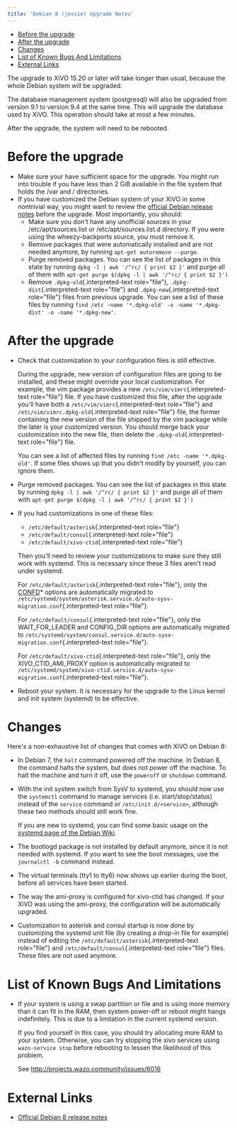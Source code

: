 ```yaml
---
title: 'Debian 8 (jessie) Upgrade Notes'
---
```


-   [Before the upgrade](#before-the-upgrade)
-   [After the upgrade](#after-the-upgrade)
-   [Changes](#changes)
-   [List of Known Bugs And
    Limitations](#list-of-known-bugs-and-limitations)
-   [External Links](#external-links)

The upgrade to XiVO 15.20 or later will take longer than usual, because
the whole Debian system will be upgraded.

The database management system (postgresql) will also be upgraded from
version 9.1 to version 9.4 at the same time. This will upgrade the
database used by XiVO. This operation should take at most a few minutes.

After the upgrade, the system will need to be rebooted.

Before the upgrade
==================

-   Make sure your have sufficient space for the upgrade. You might run
    into trouble if you have less than 2 GiB available in the file
    system that holds the /var and / directories.
-   If you have customized the Debian system of your XiVO in some
    nontrivial way, you might want to review the [official Debian
    release notes](https://www.debian.org/releases/jessie/releasenotes)
    before the upgrade. Most importantly, you should:
    -   Make sure you don\'t have any unofficial sources in your
        /etc/apt/sources.list or /etc/apt/sources.list.d directory. If
        you were using the wheezy-backports source, you must remove it.
    -   Remove packages that were automatically installed and are not
        needed anymore, by running `apt-get autoremove --purge`.
    -   Purge removed packages. You can see the list of packages in this
        state by running `dpkg -l | awk '/^rc/ { print $2 }'` and purge
        all of them with
        `apt-get purge $(dpkg -l | awk '/^rc/ { print $2 }')`
    -   Remove `.dpkg-old`{.interpreted-text role="file"},
        `.dpkg-dist`{.interpreted-text role="file"} and
        `.dpkg-new`{.interpreted-text role="file"} files from previous
        upgrade. You can see a list of these files by running
        `find /etc -name '*.dpkg-old' -o -name '*.dpkg-dist' -o -name '*.dpkg-new'`.

After the upgrade
=================

-   Check that customization to your configuration files is still
    effective.

    During the upgrade, new version of configuration files are going to
    be installed, and these might override your local customization. For
    example, the vim package provides a new
    `/etc/vim/vimrc`{.interpreted-text role="file"} file. If you have
    customized this file, after the upgrade you\'ll have both a
    `/etc/vim/vimrc`{.interpreted-text role="file"} and
    `/etc/vim/vimrc.dpkg-old`{.interpreted-text role="file"} file, the
    former containing the new version of the file shipped by the vim
    package while the later is your customized version. You should merge
    back your customization into the new file, then delete the
    `.dpkg-old`{.interpreted-text role="file"} file.

    You can see a list of affected files by running
    `find /etc -name '*.dpkg-old'`. If some files shows up that you
    didn\'t modify by yourself, you can ignore them.

-   Purge removed packages. You can see the list of packages in this
    state by running `dpkg -l | awk '/^rc/ { print $2 }'` and purge all
    of them with `apt-get purge $(dpkg -l | awk '/^rc/ { print $2 }')`
-   If you had customizations in one of these files:

    -   `/etc/default/asterisk`{.interpreted-text role="file"}
    -   `/etc/default/consul`{.interpreted-text role="file"}
    -   `/etc/default/xivo-ctid`{.interpreted-text role="file"}

    Then you\'ll need to review your customizations to make sure they
    still work with systemd. This is necessary since these 3 files
    aren\'t read under systemd.

    For `/etc/default/asterisk`{.interpreted-text role="file"}, only the
    [CONFD]()\* options are automatically migrated to
    `/etc/systemd/system/asterisk.service.d/auto-sysv-migration.conf`{.interpreted-text
    role="file"}.

    For `/etc/default/consul`{.interpreted-text role="file"}, only the
    WAIT\_FOR\_LEADER and CONFIG\_DIR options are automatically migrated
    to
    `/etc/systemd/system/consul.service.d/auto-sysv-migration.conf`{.interpreted-text
    role="file"}.

    For `/etc/default/xivo-ctid`{.interpreted-text role="file"}, only
    the XIVO\_CTID\_AMI\_PROXY option is automatically migrated to
    `/etc/systemd/system/xivo-ctid.service.d/auto-sysv-migration.conf`{.interpreted-text
    role="file"}.

-   Reboot your system. It is necessary for the upgrade to the Linux
    kernel and init system (systemd) to be effective.

Changes
=======

Here\'s a non-exhaustive list of changes that comes with XiVO on Debian
8:

-   In Debian 7, the `halt` command powered off the machine. In Debian
    8, the command halts the system, but does not power off the machine.
    To halt the machine and turn it off, use the `poweroff` or
    `shutdown` command.
-   With the init system switch from SysV to systemd, you should now use
    the `systemctl` command to manage services (i.e. start/stop/status)
    instead of the `service` command or `/etc/init.d/<service>`,
    although these two methods should still work fine.

    If you are new to systemd, you can find some basic usage on the
    [systemd page of the Debian
    Wiki](https://wiki.debian.org/systemd#Managing_services_with_systemd).

-   The bootlogd package is not installed by default anymore, since it
    is not needed with systemd. If you want to see the boot messages,
    use the `journalctl -b` command instead.
-   The virtual terminals (tty1 to tty6) now shows up earlier during the
    boot, before all services have been started.
-   The way the ami-proxy is configured for xivo-ctid has changed. If
    your XiVO was using the ami-proxy, the configuration will be
    automatically upgraded.
-   Customization to asterisk and consul startup is now done by
    customizing the systemd unit file (by creating a drop-in file for
    example) instead of editing the
    `/etc/default/asterisk`{.interpreted-text role="file"} and
    `/etc/default/consul`{.interpreted-text role="file"} files. These
    files are not used anymore.

List of Known Bugs And Limitations
==================================

-   If your system is using a swap partition or file and is using more
    memory than it can fit in the RAM, then system power-off or reboot
    might hangs indefinitely. This is due to a limitation in the current
    systemd version.

    If you find yourself in this case, you should try allocating more
    RAM to your system. Otherwise, you can try stopping the xivo
    services using `wazo-service stop` before rebooting to lessen the
    likelihood of this problem.

    See <http://projects.wazo.community/issues/6016>

External Links
==============

-   [Official Debian 8 release
    notes](https://www.debian.org/releases/jessie/releasenotes)
